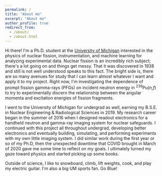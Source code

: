 ```yaml
---
permalink: /
title: "About me"
excerpt: "About me"
author_profile: true
redirect_from:
  - /about/
  - /about.html
---
```


Hi there! I'm a Ph.D. student at the [University of Michigan](https://ners.engin.umich.edu) interested in the physics of nuclear fission, instrumentation, and machine learning for analyzing experimental data. Nuclear fission is an incredibly rich subject; there's a lot going on and things get messy. That it was discovered in 1938 and still is not well understood speaks to this fact. The bright side is, there are so many avenues for study that I can learn almost whatever I want and apply it to my project. Right now, I'm investigating the dependence of prompt fission gamma-rays (PFGs) on incident neutron energy in <sup>239</sup>Pu(_n,f_) to try to experimentally discern the relationship between the angular momenta and excitation energies of fission fragments.

I went to the University of Michigan for undergrad as well, earning my B.S.E. in Nuclear Engineering & Radiological Sciences in 2019. My research career began in the summer of 2016 when I designed readout electronics for a handheld neutron and gamma-ray imaging system for nuclear safeguards. I continued with this project all throughout undergrad, developing better electronics and eventually building, simulating, and performing experiments with my own little imaging system. I did similar work during the first year or so of my Ph.D, then the unexpected downtime that COVID brought in March of 2020 gave me some time to reflect on my goals. I ultimately turned my gaze toward physics and started picking up some books.

Outside of science, I like to snowboard, climb, lift weights, cook, and play my electric guitar. I'm also a big UM sports fan. Go Blue!
